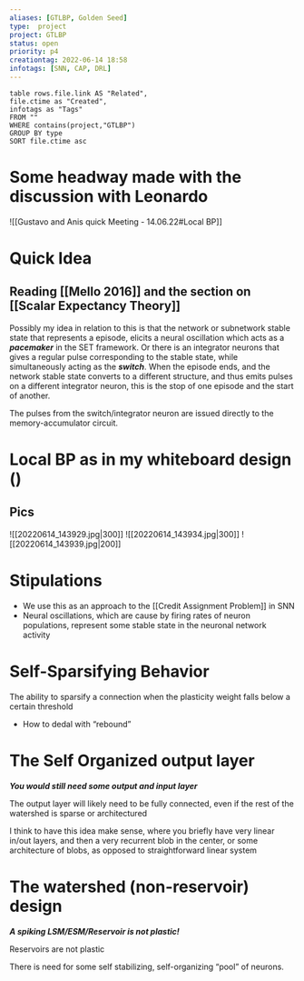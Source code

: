 ```yaml
---
aliases: [GTLBP, Golden Seed]
type:  project
project: GTLBP
status: open
priority: p4
creationtag: 2022-06-14 18:58
infotags: [SNN, CAP, DRL]
---
```


```dataview
table rows.file.link AS "Related",
file.ctime as "Created",
infotags as "Tags"
FROM ""
WHERE contains(project,"GTLBP")
GROUP BY type
SORT file.ctime asc 
```


# Some headway made with the discussion with Leonardo

![[Gustavo and Anis quick Meeting - 14.06.22#Local BP]]

# Quick Idea
## Reading [[Mello 2016]] and the section on [[Scalar Expectancy Theory]]
Possibly my idea in relation to this is that the network or subnetwork stable state that represents a episode, elicits a neural oscillation which acts as a ***pacemaker***  in the SET framework. Or there is an integrator neurons that gives a regular pulse corresponding to the stable state, while simultaneously acting as the ***switch***. When the episode ends, and the network stable state converts to a different structure, and thus emits pulses on a different integrator neuron, this is the stop of one episode and the start of another.

The pulses from the switch/integrator neuron are issued directly to the memory-accumulator circuit.

# Local BP as in my whiteboard design ()
## Pics
![[20220614_143929.jpg|300]] ![[20220614_143934.jpg|300]] ![[20220614_143939.jpg|200]]

# Stipulations
- We use this as an approach to the [[Credit Assignment Problem]] in SNN 
- Neural oscillations, which are cause by firing rates of neuron populations, represent some stable state in the neuronal network activity


# Self-Sparsifying Behavior
The ability to sparsify a connection when the plasticity weight falls below a certain threshold
- How to dedal with “rebound”



# The Self Organized output layer
***You would still need some output and input layer***

The output layer will likely need to be fully connected, even if the rest of the watershed is sparse or architectured

I think to have this idea make sense, where you briefly have very linear in/out layers, and then a very recurrent blob in the center, or some architecture of blobs, as opposed to straightforward linear system  

# The watershed (non-reservoir) design
***A spiking LSM/ESM/Reservoir is not plastic!***

Reservoirs are not plastic

There is need for some self stabilizing, self-organizing “pool” of neurons.